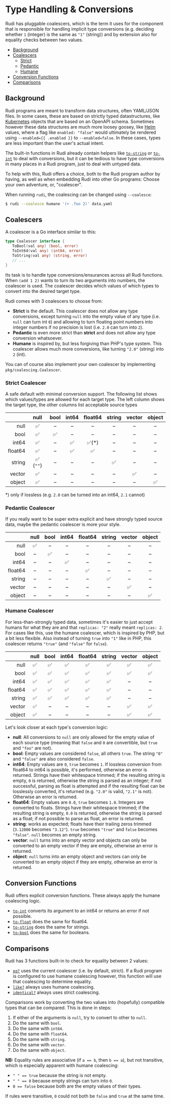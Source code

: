# Type Handling & Conversions

Rudi has pluggable coalescers, which is the term it uses for the component that is responsible for
handling implicit type conversions (e.g. deciding whether `1` (integer) is the same as `"1"` (string))
and by extension also for equality checks between two values.

* [Background](#background)
* [Coalescers](#coalescers)
  + [Strict](#strict-coalescer)
  + [Pedantic](#pedantic-coalescer)
  + [Humane](#humane-coalescer)
* [Conversion Functions](#conversion-functions)
* [Comparisons](#comparisons)

## Background

Rudi programs are meant to transform data structures, often YAML/JSON files. In some cases, these
are based on strictly typed datastructures, like [Kubernetes](https://kubernetes.io) objects that
are based on an OpenAPI schema. Sometimes however these data structures are much more loosey goosey,
like [Helm](https://helm.sh/) values, where a flag like `enabled: "false"` would ultimately be rendered
using `--enabled={{ .enabled }}` to `--enabled=false`. In these cases, types are less important than
the user's actual intent.

The built-in functions in Rudi already contain helpers like [`to-string`](stdlib/types/to-string.md)
or [`to-int`](stdlib/types/to-int.md) to deal with conversions, but it can be tedious to have
type conversions in many places in a Rudi program, just to deal with untyped data.

To help with this, Rudi offers a choice, both to the Rudi program author by having, as well as
when embedding Rudi into other Go programs: Choose your own adventure, or, "coalescer".

When running `rudi`, the coalescing can be changed using `--coalesce`:

```bash
$ rudi --coalesce humane '(+ .foo 2)' data.yaml
```

## Coalescers

A coalescer is a Go interface similar to this:

```go
type Coalescer interface {
   ToBool(val any) (bool, error)
   ToInt64(val any) (int64, error)
   ToString(val any) (string, error)
   // ...
}
```

Its task is to handle type conversions/ensurances across all Rudi functions. When `(add 1 2)` wants
to turn its two arguments into numbers, the coalescer is used. The coalescer decides which values
of which types to convert into the desired target type.

Rudi comes with 3 coalescers to choose from:

* **Strict** is the default. This coalescer does not allow any type conversions, except turning
  `null` into the empty value of any type (i.e. `null` can turn int `0`) and allowing to turn
  floating point numbers into integer numbers if no precision is lost (i.e. `2.0` can turn into `2`).
* **Pedantic** is even more strict than **strict** and does not allow any type conversion whatsoever.
* **Humane** is inspired by, but less forgiving than PHP's type system. This coalescer allows much
  more conversions, like turning `"2.0"` (string) into `2` (int).

You can of course also implement your own coalescer by implementing `pkg/coalescing.Coalescer`.

### Strict Coalescer

A safe default with minimal conversion support. The following list shows which values/types are
allowed for each target type. The left column shows the target type, the other columns list
acceptable source types

|         | null      | bool | int64 | float64 | string | vector | object |
| ------: | :-------: | :--: | :---: | :-----: | :----: | :----: | :----: |
| null    | ✅        | –    | –     | –       | –      | –      | –      |
| bool    | ✅        | ✅   | –     | –       | –      | –      | –      |
| int64   | ✅        | –    | ✅    | ✅(*)   | –      | –      | –      |
| float64 | ✅        | –    | ✅    | ✅      | –      | –      | –      |
| string  | ✅ (`""`) | –    | –     | –       | ✅     | –      | –      |
| vector  | ✅        | –    | –     | –       | –      | ✅     | –      |
| object  | ✅        | –    | –     | –       | –      | –      | ✅     |

\*) only if lossless (e.g. `2.0` can be turned into an int64, `2.1` cannot)

### Pedantic Coalescer

If you really want to be super extra explicit and have strongly typed source data, maybe the pedantic
coalescer is more your style.

|         | null  | bool | int64 | float64 | string | vector | object |
| ------: | :---: | :--: | :---: | :-----: | :----: | :----: | :----: |
| null    | ✅    | –    | –     | –       | –      | –      | –      |
| bool    | –     | ✅   | –     | –       | –      | –      | –      |
| int64   | –     | –    | ✅    | –       | –      | –      | –      |
| float64 | –     | –    | –     | ✅      | –      | –      | –      |
| string  | –     | –    | –     | –       | ✅     | –      | –      |
| vector  | –     | –    | –     | –       | –      | ✅     | –      |
| object  | –     | –    | –     | –       | –      | –      | ✅     |

### Humane Coalescer

For less-than-strongly typed data, sometimes it's easier to just accept humans for what they are and
that `replicas: "2"` really meant `replicas: 2`. For cases like this, use the humane coalescer, which
is inspired by PHP, but a bit less flexible. Also instead of turning `true` into `"1"` like in PHP,
this coalescer returns `"true"` (and `"false"` for `false`).

|         | null  | bool | int64 | float64 | string | vector | object |
| ------: | :---: | :--: | :---: | :-----: | :----: | :----: | :----: |
| null    | ✅    | ✅   | ✅    | ✅      | ✅     | ✅     | ✅     |
| bool    | ✅    | ✅   | ✅    | ✅      | ✅     | ✅     | ✅     |
| int64   | ✅    | ✅   | ✅    | ✅      | ✅     | –      | –      |
| float64 | ✅    | ✅   | ✅    | ✅      | ✅     | –      | –      |
| string  | ✅    | ✅   | ✅    | ✅      | ✅     | –      | –      |
| vector  | ✅    | –    | –     | –       | –      | ✅     | ✅     |
| object  | ✅    | –    | –     | –       | –      | ✅     | ✅     |

Let's look closer at each type's conversion logic:

* **null**: All conversions to `null` are only allowed for the empty value of each source type
  (meaning that `false` and `0` are convertible, but `true` and `"foo"` are not).
* **bool**: Empty values are considered `false`, all others `true`. The string `"0"` and `"false"`
  are also considered `false`.
* **int64**: Empty values are `0`, `true` becomes `1`. If lossless conversion from float64 to int64
  is possible, it's performed, otherwise an error is returned. Strings have their whitespace trimmed;
  if the resulting string is empty, `0` is returned, otherwise the string is parsed as an integer;
  if not successful, parsing as float is attempted and if the resulting float can be losslessly
  converted, it's returned (e.g. `"2.0"` is valid, `"2.1"` is not). Otherwise an error is returned.
* **float64**: Empty values are `0.0`, `true` becomes `1.0`. Integers are converted to floats.
  Strings have their whitespace trimmed; if the resulting string is empty, `0.0` is returned,
  otherwise the string is parsed as a float; if not possible to parse as float, an error is returned.
* **string**: works as expected; floats have their trailing zeros trimmed (`3.12000` becomes
  `"3.12"`). `true` becomes `"true"` and `false` becomes `"false"`. `null` becomes an empty string.
* **vector**: `null` turns into an empty vector and objects can only be converted to an empty vector
  if they are empty, otherwise an error is returned.
* **object**: `null` turns into an empty object and vectors can only be converted to an empty object
  if they are empty, otherwise an error is returned.

## Conversion Functions

Rudi offers explicit conversion functions. These always apply the humane coalescing logic.

* [`to-int`](stdlib/types/to-int.md) converts its argument to an int64 or returns an error if not possible.
* [`to-float`](stdlib/types/to-float.md) does the same for float64.
* [`to-string`](stdlib/types/to-string.md) does the same for strings.
* [`to-bool`](stdlib/types/to-bool.md) does the same for booleans.

## Comparisons

Rudi has 3 functions built-in to check for equality between 2 values:

* [`eq?`](stdlib/compare/eq.md) uses the current coalescer (i.e. by default, strict). If a Rudi program is configured to
  use humane coalescing however, this function will use that coalescing to determine equality.
* [`like?`](stdlib/compare/like.md) always uses humane coalescing.
* [`identical?`](stdlib/compare/identical.md) always uses strict coalescing.

Comparisons work by converting the two values into (hopefully) compatible types that can be compared.
This is done in steps:

1. If either of the arguments is `null`, try to convert to other to `null`.
1. Do the same with `bool`.
1. Do the same with `int64`.
1. Do the same with `float64`.
1. Do the same with `string`.
1. Do the same with `vector`.
1. Do the same with `object`.

**NB:** Equality rules are associative (if `a == b`, then `b == a`), but not transitive, which is
especially apparent with humane coalescing:

* `" " == true` because the string is not empty.
* `" " == 0` because empty strings can turn into `0`.
* `0 == false` because both are the empty values of their types.

If rules were transitive, `0` could not both be `false` and `true` at the same time.
